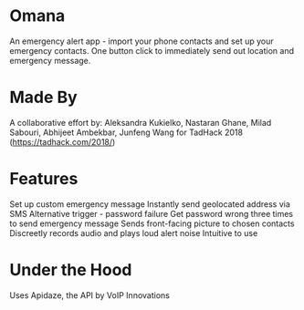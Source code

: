 # Omana
An emergency alert app - import your phone contacts and set up your emergency contacts.  One button click to immediately send out location and emergency message.

# Made By 
A collaborative effort by: Aleksandra Kukielko, Nastaran Ghane, Milad Sabouri, Abhijeet Ambekbar, Junfeng Wang for TadHack 2018 (https://tadhack.com/2018/)

# Features
Set up custom emergency message
Instantly send geolocated address via SMS
Alternative trigger - password failure
  Get password wrong three times to send emergency message
  Sends front-facing picture to chosen contacts
  Discreetly records audio and plays loud alert noise
Intuitive to use

# Under the Hood
Uses Apidaze, the API by VoIP Innovations
